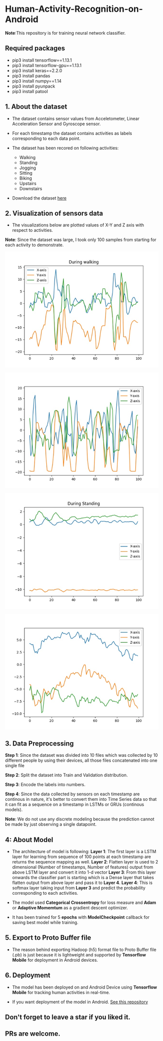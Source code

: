 # Human-Activity-Recognition-on-Android

__Note__:This repository is for training neural network classifier.

## Required packages

* pip3 install tensorflow==1.13.1
* pip3 install tensorflow-gpu==1.13.1
* pip3 install keras==2.2.0
* pip3 install pandas
* pip3 install numpy==1.14
* pip3 install pyunpack
* pip3 install patool


## 1. About the dataset
* The dataset contains sensor values from Acceletometer, Linear Acceleration Sensor and Gyroscope sensor.
* For each timestamp the dataset contains activities as labels corresponding to each data point.
* The dataset has been recored on following activities: 
	* Walking
	* Standing
	* Jogging 
	* Sitting
	* Biking
	* Upstairs
	* Downstairs

* Download the dataset [here](https://www.utwente.nl/en/eemcs/ps/dataset-folder/sensors-activity-recognition-dataset-shoaib.rar)

## 2. Visualization of sensors data

* The visualizations below are plotted values of X-Y and Z axis with respect to activities.

__Note__: Since the dataset was large, I took only 100 samples from starting for each activity to demonstrate.

![during walking](https://github.com/developershutt/Human-Activity-Recognition-on-Android/blob/master/images/during_walking.jpg)

![during jogging](https://github.com/developershutt/Human-Activity-Recognition-on-Android/blob/master/images/during_jogging.jpg)

![during standing](https://github.com/developershutt/Human-Activity-Recognition-on-Android/blob/master/images/during_standing.jpg)

![during biking](https://github.com/developershutt/Human-Activity-Recognition-on-Android/blob/master/images/during_biking.jpg)

## 3. Data Preprocessing
	
__Step 1__: Since the dataset was divided into 10 files which was collected by 10 different people by using their devices, all those files concatenated into one single file

__Step 2__: Split the dataset into Train and Validation distribution.

__Step 3__: Encode the labels into numbers.

__Step 4__: Since the data collected by sensors on each timestamp are continous in nature, it's better to convert them into Time Series data so that it can fit as a sequence on a timestamp in LSTMs or GRUs (continous models). 

__Note__: We do not use any discrete modeling because the prediction cannot be made by just observing a single datapoint.

## 4: About Model
	
* The architecture of model is following:
__Layer 1__: The first layer is a LSTM layer for learning from sequence of 100 points at each timestamp are returns the sequence mapping as well.
__Layer 2__: Flatten layer is used to 2 dimensional (Number of timestamps, Number of features) output from above LSTM layer and convert it into 1-d vector
__Layer 3__: From this layer onwards the classifier part is starting which is a Dense layer that takes flatten output from above layer and pass it to __Layer 4__.
__Layer 4__: This is softmax layer taking input from __Layer 3__ and predict the probability corresponding to each activities.

* The model used __Categorical Crossentropy__ for loss measure and __Adam__ or __Adaptive Momemtum__ as a gradient descent optimizer.

* It has been trained for 5 __epochs__ with __ModelCheckpoint__ callback for saving best model while training.


## 5. Export to Proto Buffer file

* The reason behind exporting Hadoop (h5) format file to Proto Buffer file (.pb) is just because it is lightweight and supported by __Tensorflow Mobile__ for deployment in Android devices.

## 6. Deployment

* The model has been deployed on and Android Device using __Tensorflow Mobile__ for tracking human activities in real-time.

* If you want deployment of the model in Android. [See this repository](https://github.com/manish29071998/HAR_Android)

## Don't forget to leave a star if you liked it.
## PRs are welcome.
